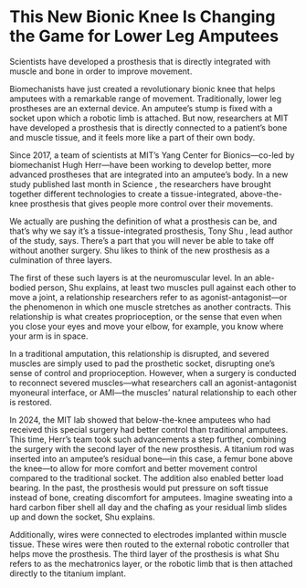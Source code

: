 # This New Bionic Knee Is Changing the Game for Lower Leg Amputees

<p>Scientists have developed a prosthesis that is directly integrated with muscle and bone in order to improve movement.</p>

<p>Biomechanists have just created a revolutionary bionic knee that helps amputees with a remarkable range of movement. Traditionally, lower leg prostheses are an external device. An amputee’s stump is fixed with a socket upon which a robotic limb is attached. But now, researchers at MIT have developed a prosthesis that is directly connected to a patient’s bone and muscle tissue, and it feels more like a part of their own body.</p>

<p>Since 2017, a team of scientists at MIT’s Yang Center for Bionics—co-led by biomechanist Hugh Herr—have been working to develop better, more advanced prostheses that are integrated into an amputee’s body. In a new study published last month in Science , the researchers have brought together different technologies to create a tissue-integrated, above-the-knee prosthesis that gives people more control over their movements.</p>

<p>We actually are pushing the definition of what a prosthesis can be, and that’s why we say it’s a tissue-integrated prosthesis, Tony Shu , lead author of the study, says. There’s a part that you will never be able to take off without another surgery.
Shu likes to think of the new prosthesis as a culmination of three layers.</p>

<p>The first of these such layers is at the neuromuscular level. In an able-bodied person, Shu explains, at least two muscles pull against each other to move a joint, a relationship researchers refer to as agonist-antagonist—or the phenomenon in which one muscle stretches as another contracts. This relationship is what creates proprioception, or the sense that even when you close your eyes and move your elbow, for example, you know where your arm is in space.</p>

<p>In a traditional amputation, this relationship is disrupted, and severed muscles are simply used to pad the prosthetic socket, disrupting one’s sense of control and proprioception. However, when a surgery is conducted to reconnect severed muscles—what researchers call an agonist-antagonist myoneural interface, or AMI—the muscles’ natural relationship to each other is restored.</p>

<p>In 2024, the MIT lab showed that below-the-knee amputees who had received this special surgery had better control than traditional amputees. This time, Herr’s team took such advancements a step further, combining the surgery with the second layer of the new prosthesis. A titanium rod was inserted into an amputee’s residual bone—in this case, a femur bone above the knee—to allow for more comfort and better movement control compared to the traditional socket. The addition also enabled better load bearing. In the past, the prosthesis would put pressure on soft tissue instead of bone, creating discomfort for amputees. Imagine sweating into a hard carbon fiber shell all day and the chafing as your residual limb slides up and down the socket, Shu explains.</p>

<p>Additionally, wires were connected to electrodes implanted within muscle tissue. These wires were then routed to the external robotic controller that helps move the prosthesis. The third layer of the prosthesis is what Shu refers to as the mechatronics layer, or the robotic limb that is then attached directly to the titanium implant.</p>
